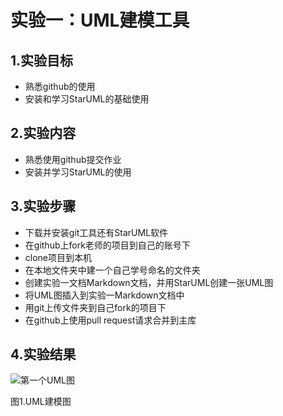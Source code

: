 # 实验一：UML建模工具

## 1.实验目标

- 熟悉github的使用
- 安装和学习StarUML的基础使用

## 2.实验内容

- 熟悉使用github提交作业
- 安装并学习StarUML的使用

## 3.实验步骤

- 下载并安装git工具还有StarUML软件
- 在github上fork老师的项目到自己的账号下
- clone项目到本机
- 在本地文件夹中建一个自己学号命名的文件夹
- 创建实验一文档Markdown文档，并用StarUML创建一张UML图
- 将UML图插入到实验一Markdown文档中
- 用git上传文件夹到自己fork的项目下
- 在github上使用pull request请求合并到主库

## 4.实验结果

![第一个UML图](./model1.jpg)

图1.UML建模图
